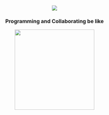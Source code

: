 <div align="center">
    <h3></h3>
    <img src="https://user-images.githubusercontent.com/78584173/227779620-e90a2d76-18e2-4e57-8bc4-6f4d54b1d282.gif" />
    <h3>Programming and Collaborating be like</h3>
    <img src="https://user-images.githubusercontent.com/78584173/227904597-7ba3bde5-78a2-46d5-b89b-cc2eb0f7c7fa.gif" width="250" />
</div>
